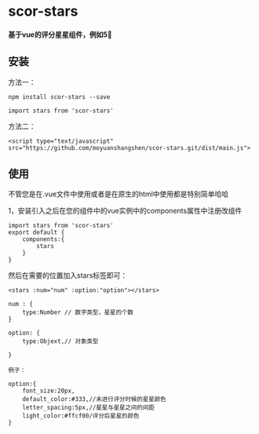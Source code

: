 # scor-stars
#### 基于vue的评分星星组件，例如5🌟

## 安装
方法一：
```
npm install scor-stars --save

import stars from 'scor-stars'
```

方法二：
```
<script type="text/javascript" src="https://github.com/moyuanshangshen/scor-stars.git/dist/main.js">
```

## 使用
   

不管您是在.vue文件中使用或者是在原生的html中使用都是特别简单哈哈

1，安装引入之后在您的组件中的vue实例中的components属性中注册改组件

```
import stars from 'scor-stars'
export default {
    components:{
        stars
    }
}
```
然后在需要的位置加入stars标签即可：

```
<stars :num="num" :option:"option"></stars>
```

```
num : {
    type:Number // 数字类型，星星的个数
}

option: {
    type:Objext,// 对象类型
    
}

例子：

option:{
    font_size:20px,
    default_color:#333,//未进行评分时候的星星颜色
    letter_spacing:5px,//星星与星星之间的间距
    light_color:#ffcf00/评分后星星的颜色
}
```


